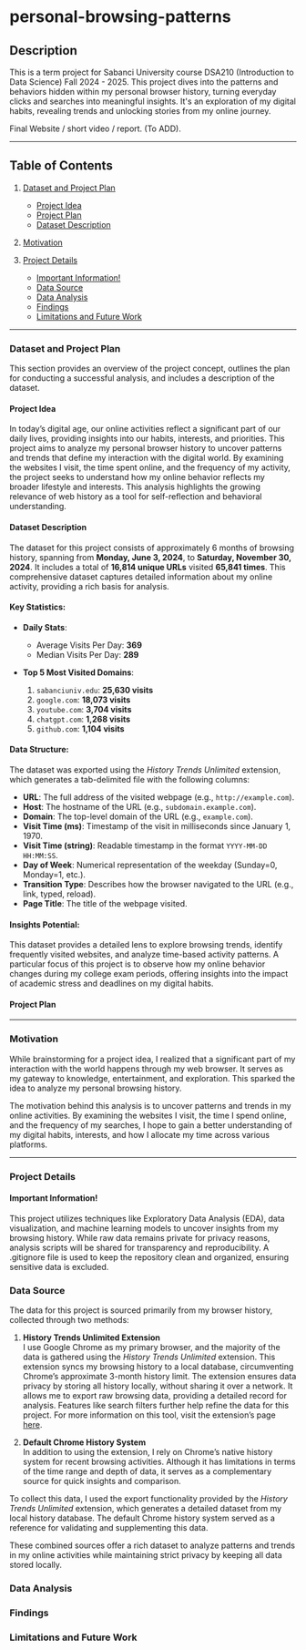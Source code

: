 # personal-browsing-patterns
## Description
This is a term project for Sabanci University course DSA210 (Introduction to Data Science) Fall 2024 - 2025. This project dives into the patterns and behaviors hidden within my personal browser history, turning everyday clicks and searches into meaningful insights. It's an exploration of my digital habits, revealing trends and unlocking stories from my online journey.

Final Website / short video / report. (To ADD).
***
## Table of Contents
1. [Dataset and Project Plan](#dataset-and-project-plan)
   - [Project Idea](#project-idea)
   - [Project Plan](#project-plan)
   - [Dataset Description](#dataset-description)

3. [Motivation](#motivation)

4. [Project Details](#project-details)
   - [Important Information!](#important-information)
   - [Data Source](#data-source)
   - [Data Analysis](#data-analysis)
   - [Findings](#findings)
   - [Limitations and Future Work](#limitations-and-future-work)
***
### Dataset and Project Plan
This section provides an overview of the project concept, outlines the plan for conducting a successful analysis, and includes a description of the dataset.

#### Project Idea
In today’s digital age, our online activities reflect a significant part of our daily lives, providing insights into our habits, interests, and priorities. This project aims to analyze my personal browser history to uncover patterns and trends that define my interaction with the digital world. By examining the websites I visit, the time spent online, and the frequency of my activity, the project seeks to understand how my online behavior reflects my broader lifestyle and interests. This analysis highlights the growing relevance of web history as a tool for self-reflection and behavioral understanding.

#### Dataset Description

The dataset for this project consists of approximately 6 months of browsing history, spanning from **Monday, June 3, 2024**, to **Saturday, November 30, 2024**. It includes a total of **16,814 unique URLs** visited **65,841 times**. This comprehensive dataset captures detailed information about my online activity, providing a rich basis for analysis.

#### Key Statistics:
- **Daily Stats**:
  - Average Visits Per Day: **369**
  - Median Visits Per Day: **289**

- **Top 5 Most Visited Domains**:
  1. `sabanciuniv.edu`: **25,630 visits**
  2. `google.com`: **18,073 visits**
  3. `youtube.com`: **3,704 visits**
  4. `chatgpt.com`: **1,268 visits**
  5. `github.com`: **1,104 visits**

#### Data Structure:
The dataset was exported using the *History Trends Unlimited* extension, which generates a tab-delimited file with the following columns:
- **URL**: The full address of the visited webpage (e.g., `http://example.com`).
- **Host**: The hostname of the URL (e.g., `subdomain.example.com`).
- **Domain**: The top-level domain of the URL (e.g., `example.com`).
- **Visit Time (ms)**: Timestamp of the visit in milliseconds since January 1, 1970.
- **Visit Time (string)**: Readable timestamp in the format `YYYY-MM-DD HH:MM:SS`.
- **Day of Week**: Numerical representation of the weekday (Sunday=0, Monday=1, etc.).
- **Transition Type**: Describes how the browser navigated to the URL (e.g., link, typed, reload).
- **Page Title**: The title of the webpage visited.

#### Insights Potential:
This dataset provides a detailed lens to explore browsing trends, identify frequently visited websites, and analyze time-based activity patterns. A particular focus of this project is to observe how my online behavior changes during my college exam periods, offering insights into the impact of academic stress and deadlines on my digital habits.

#### Project Plan
***
### Motivation
While brainstorming for a project idea, I realized that a significant part of my interaction with the world happens through my web browser. It serves as my gateway to knowledge, entertainment, and exploration. This sparked the idea to analyze my personal browsing history.

The motivation behind this analysis is to uncover patterns and trends in my online activities. By examining the websites I visit, the time I spend online, and the frequency of my searches, I hope to gain a better understanding of my digital habits, interests, and how I allocate my time across various platforms.
***
### Project Details
#### Important Information!
This project utilizes techniques like Exploratory Data Analysis (EDA), data visualization, and machine learning models to uncover insights from my browsing history. While raw data remains private for privacy reasons, analysis scripts will be shared for transparency and reproducibility. A .gitignore file is used to keep the repository clean and organized, ensuring sensitive data is excluded.

### Data Source
The data for this project is sourced primarily from my browser history, collected through two methods:

1. **History Trends Unlimited Extension**  
   I use Google Chrome as my primary browser, and the majority of the data is gathered using the *History Trends Unlimited* extension. This extension syncs my browsing history to a local database, circumventing Chrome’s approximate 3-month history limit. The extension ensures data privacy by storing all history locally, without sharing it over a network. It allows me to export raw browsing data, providing a detailed record for analysis. Features like search filters further help refine the data for this project. For more information on this tool, visit the extension’s page [here](https://chromewebstore.google.com/detail/history-trends-unlimited/pnmchffiealhkdloeffcdnbgdnedheme).

2. **Default Chrome History System**  
   In addition to using the extension, I rely on Chrome’s native history system for recent browsing activities. Although it has limitations in terms of the time range and depth of data, it serves as a complementary source for quick insights and comparison.

To collect this data, I used the export functionality provided by the *History Trends Unlimited* extension, which generates a detailed dataset from my local history database. The default Chrome history system served as a reference for validating and supplementing this data. 

These combined sources offer a rich dataset to analyze patterns and trends in my online activities while maintaining strict privacy by keeping all data stored locally.

### Data Analysis

### Findings

### Limitations and Future Work
